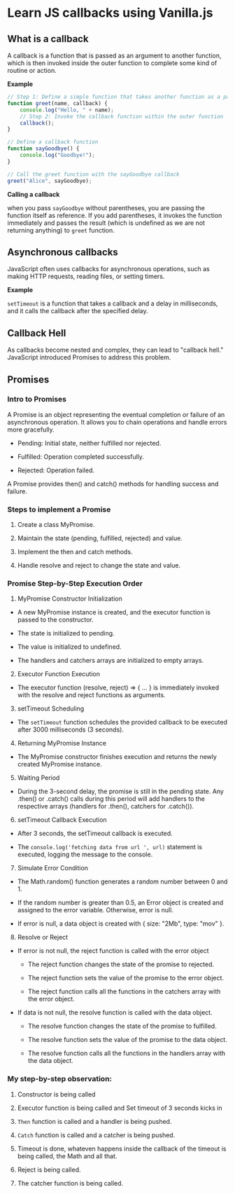 # Learn JS callbacks using Vanilla.js

## What is a callback

A callback is a function that is passed as an argument to another function, which is then invoked inside the outer function to complete some kind of routine or action.

<b>Example</b>

```js
// Step 1: Define a simple function that takes another function as a parameter
function greet(name, callback) {
    console.log("Hello, " + name);
    // Step 2: Invoke the callback function within the outer function
    callback();
}

// Define a callback function
function sayGoodbye() {
    console.log("Goodbye!");
}

// Call the greet function with the sayGoodbye callback
greet("Alice", sayGoodbye);
```
<b>Calling a callback</b>

when you pass ```sayGoodbye``` without parentheses, you are passing the function itself as reference. If you add parentheses, it invokes the function immediately and passes the result (which is undefined as we are not returning anything) to ```greet``` function.

## Asynchronous callbacks

JavaScript often uses callbacks for asynchronous operations, such as making HTTP requests, reading files, or setting timers.

<b>Example</b>

```setTimeout``` is a function that takes a callback and a delay in milliseconds, and it calls the callback after the specified delay.

## Callback Hell

As callbacks become nested and complex, they can lead to "callback hell." JavaScript introduced Promises to address this problem.

## Promises

### Intro to Promises

A Promise is an object representing the eventual completion or failure of an asynchronous operation. It allows you to chain operations and handle errors more gracefully.

- Pending: Initial state, neither fulfilled nor rejected.

- Fulfilled: Operation completed successfully.

- Rejected: Operation failed.

A Promise provides then() and catch() methods for handling success and failure.

### Steps to implement a Promise

1. Create a class MyPromise.

2. Maintain the state (pending, fulfilled, rejected) and value.

3. Implement the then and catch methods.

4. Handle resolve and reject to change the state and value.

### Promise Step-by-Step Execution Order

1. MyPromise Constructor Initialization

- A new MyPromise instance is created, and the executor function is passed to the constructor.

- The state is initialized to pending.

- The value is initialized to undefined.

- The handlers and catchers arrays are initialized to empty arrays.

2. Executor Function Execution

- The executor function (resolve, reject) => { ... } is immediately invoked with the resolve and reject functions as arguments.

3. setTimeout Scheduling

- The ```setTimeout``` function schedules the provided callback to be executed after 3000 milliseconds (3 seconds).

4. Returning MyPromise Instance

- The MyPromise constructor finishes execution and returns the newly created MyPromise instance.

5. Waiting Period

- During the 3-second delay, the promise is still in the pending state. Any .then() or .catch() calls during this period will add handlers to the respective arrays (handlers for .then(), catchers for .catch()).

6. setTimeout Callback Execution

- After 3 seconds, the setTimeout callback is executed.

- The ```console.log('fetching data from url ', url)``` statement is executed, logging the message to the console.

7. Simulate Error Condition

- The Math.random() function generates a random number between 0 and 1.

- If the random number is greater than 0.5, an Error object is created and assigned to the error variable. Otherwise, error is null.

- If error is null, a data object is created with { size: "2Mb", type: "mov" }.

8. Resolve or Reject

- If error is not null, the reject function is called with the error object

  - The reject function changes the state of the promise to rejected.

  - The reject function sets the value of the promise to the error object.

  - The reject function calls all the functions in the catchers array with the error object.

- If data is not null, the resolve function is called with the data object.

  - The resolve function changes the state of the promise to fulfilled.

  - The resolve function sets the value of the promise to the data object.

  - The resolve function calls all the functions in the handlers array with the data object.
  
### My step-by-step observation:

1. Constructor is being called

2. Executor function is being called and Set timeout of 3 seconds kicks in

3. ```Then``` function is called and a handler is being pushed.

4. ```Catch``` function is called and a catcher is being pushed.

5. Timeout is done, whateven happens inside the callback of the timeout is being called, the Math and all that.

6. Reject is being called.

7. The catcher function is being called.
